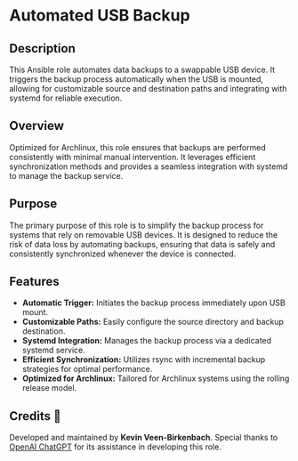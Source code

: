 # Automated USB Backup

## Description

This Ansible role automates data backups to a swappable USB device. It triggers the backup process automatically when the USB is mounted, allowing for customizable source and destination paths and integrating with systemd for reliable execution.

## Overview

Optimized for Archlinux, this role ensures that backups are performed consistently with minimal manual intervention. It leverages efficient synchronization methods and provides a seamless integration with systemd to manage the backup service.

## Purpose

The primary purpose of this role is to simplify the backup process for systems that rely on removable USB devices. It is designed to reduce the risk of data loss by automating backups, ensuring that data is safely and consistently synchronized whenever the device is connected.

## Features

- **Automatic Trigger:** Initiates the backup process immediately upon USB mount.
- **Customizable Paths:** Easily configure the source directory and backup destination.
- **Systemd Integration:** Manages the backup process via a dedicated systemd service.
- **Efficient Synchronization:** Utilizes rsync with incremental backup strategies for optimal performance.
- **Optimized for Archlinux:** Tailored for Archlinux systems using the rolling release model.

## Credits 📝

Developed and maintained by **Kevin Veen-Birkenbach**. Special thanks to [OpenAI ChatGPT](https://chat.openai.com/share/a75ca771-d8a4-4b75-9912-c515ba371ae4) for its assistance in developing this role.